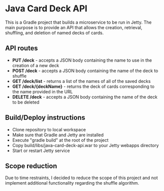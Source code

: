 # Java Card Deck API
This is a Gradle project that builds a microservice to be run in Jetty. The main purpose is to provide an API that allows the creation, retrieval, shuffling, and deletion of named decks of cards.

## API routes
* **PUT /deck** - accepts a JSON body containing the name to use in the creation of a new deck
* **POST /deck** - accepts a JSON body containing the name of the deck to shuffle
* **GET /deck/list** - returns a list of the names of all of the saved decks
* **GET /deck/{deckName}** - returns the deck of cards corresponding to the name provided in the URL
* **DELETE /deck** - accepts a JSON body containing the name of the deck to be deleted

## Build/Deploy instructions
* Clone repository to local workspace
* Make sure that Gradle and Jetty are installed
* Execute "gradle build" at the root of the project
* Copy build/libs/java-card-deck-api.war to your Jetty webapps directory
* Start or restart Jetty service

## Scope reduction
Due to time restraints, I decided to reduce the scope of this project and not implement additional functionality regarding the shuffle algorithm.
